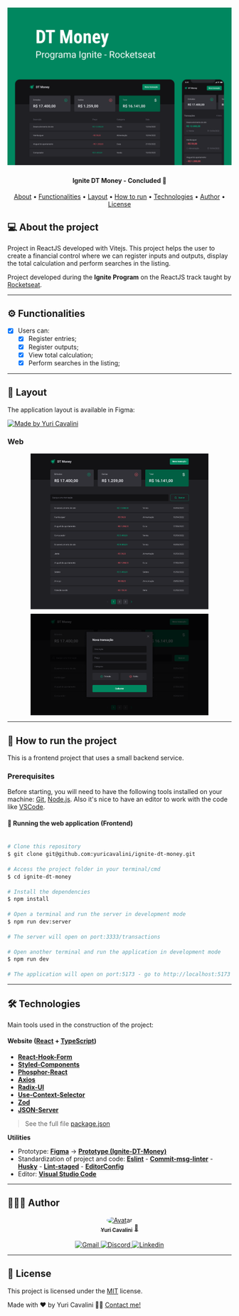 <h1 align="center">
  <img alt="Ignite-dt-money-banner" title="Ignite-dt-money-banner" src="./assets/banner.png" />
</h1>

<h4 align="center">
  Ignite DT Money - Concluded 🚀
</h4>

<p align="center">
 <a href="#-about-the-project">About</a> •
 <a href="#-functionalities">Functionalities</a> •
 <a href="#-layout">Layout</a> •
 <a href="#-how-to-run-the-project">How to run</a> •
 <a href="#-technologies">Technologies</a> •
 <a href="#-author">Author</a> •
 <a href="#user-content--license">License</a>
</p>

## 💻 About the project

Project in ReactJS developed with Vitejs.
This project helps the user to create a financial control where we can register inputs and outputs, display the total calculation and perform searches in the listing.

Project developed during the **Ignite Program** on the ReactJS track taught by [Rocketseat](https://www.rocketseat.com.br/).

---

## ⚙️ Functionalities

- [x] Users can:
  - [x] Register entries;
  - [x] Register outputs;
  - [x] View total calculation;
  - [x] Perform searches in the listing;

---

## 🎨 Layout

The application layout is available in Figma:

<a href="https://www.figma.com/file/OuMHFChLor4rPotq2tvjEE/DT-Money-(Community)">
  <img alt="Made by Yuri Cavalini" src="https://img.shields.io/badge/Access%20layout-Figma-brightgreen" />
</a>

### Web

<div style="display: flex; flex-direction: column; align-items: center; justify-content: center; gap: 10px">
  <img alt="Ignite-dt-money-layout-1" title="Ignite-dt-money-layout-1" src="./assets/layout-1.png" width="400px" />

  <img alt="Ignite-dt-money-layout-2" title="Ignite-dt-money-layout-2" src="./assets/layout-2.png" width="400px" />
</div>

---

## 🚀 How to run the project

This is a frontend project that uses a small backend service.

### Prerequisites

Before starting, you will need to have the following tools installed on your machine:
[Git](https://git-scm.com), [Node.js](https://nodejs.org/en/).
Also it's nice to have an editor to work with the code like [VSCode](https://code.visualstudio.com/).

#### 🧭 Running the web application (Frontend)

```bash

# Clone this repository
$ git clone git@github.com:yuricavalini/ignite-dt-money.git

# Access the project folder in your terminal/cmd
$ cd ignite-dt-money

# Install the dependencies
$ npm install

# Open a terminal and run the server in development mode
$ npm run dev:server

# The server will open on port:3333/transactions

# Open another terminal and run the application in development mode
$ npm run dev

# The application will open on port:5173 - go to http://localhost:5173

```

---

## 🛠 Technologies

Main tools used in the construction of the project:

#### **Website**  ([React](https://reactjs.org/)  +  [TypeScript](https://www.typescriptlang.org/))

- **[React-Hook-Form](https://react-hook-form.com/)**
- **[Styled-Components](https://styled-components.com/)**
- **[Phosphor-React](https://github.com/phosphor-icons/react)**
- **[Axios](https://axios-http.com/)**
- **[Radix-UI](https://www.radix-ui.com/)**
- **[Use-Context-Selector](https://github.com/dai-shi/use-context-selector)**
- **[Zod](https://github.com/colinhacks/zod)**
- **[JSON-Server](https://github.com/typicode/json-server)**

> See the full file [package.json](https://github.com/yuricavalini/ignite-dt-money/blob/master/package.json)

**Utilities**

- Prototype:  **[Figma](https://www.figma.com/)**  →  **[Prototype (Ignite-DT-Money)](https://www.figma.com/file/OuMHFChLor4rPotq2tvjEE/DT-Money-(Community))**
- Standardization of project and code: **[Eslint](https://eslint.org/)** - **[Commit-msg-linter](https://github.com/legend80s/commit-msg-linter)** - **[Husky](https://typicode.github.io/husky/#/)** - **[Lint-staged](https://github.com/okonet/lint-staged)** - **[EditorConfig](https://editorconfig.org/)**
- Editor:  **[Visual Studio Code](https://code.visualstudio.com/)**

---

## 🧑🏻‍💻 Author

<div align="center">
  <a href="https://github.com/yuricavalini">
  <img style="border-radius: 50%;" src="https://github.com/yuricavalini.png" width="100px;" alt="Avatar"/>
  <br />
  <sub><b>Yuri Cavalini</b></sub></a> <a href="https://github.com/yuricavalini" title="Yuri Cavalini">🚀</a>
  <br />
  </a>
</div>
<br />
<div align="center">
  <a title="yuricavalini@gmail.com" href="mailto:yuricavalini@gmail.com?subject=Contact" target="_blank">
    <img src="https://img.shields.io/badge/-Gmail-%23333?style=for-the-badge&logo=gmail" alt="Gmail" />
  </a>
  <a href="https://discordapp.com/users/9585" target="_blank">
    <img src="https://img.shields.io/badge/Discord-7289DA?style=for-the-badge&logo=discord&logoColor=white" alt="Discord" />
  </a>
  <a href="https://linkedin.com/in/yuricavalini" target="_blank">
    <img src="https://img.shields.io/badge/-LinkedIn-%230077B5?style=for-the-badge&logo=linkedin" alt="Linkedin" />
  </a>
</div>

---

## 📝 License

This project is licensed under the [MIT](./LICENSE) license.

Made with ❤️ by Yuri Cavalini 👋🏻 [Contact me!](https://www.linkedin.com/in/yuricavalini/)
